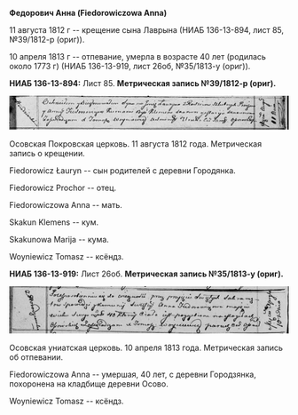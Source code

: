 **Федорович Анна (Fiedorowiczowa Anna)**

11 августа 1812 г -- крещение сына Лаврына (НИАБ 136-13-894, лист 85,
№39/1812-р (ориг)).

10 апреля 1813 г -- отпевание, умерла в возрасте 40 лет (родилась около
1773 г) (НИАБ 136-13-919, лист 26об, №35/1813-у (ориг)).

**НИАБ 136-13-894:** Лист 85. **Метрическая запись №39/1812-р (ориг).**

![](./media/ac9b39832c022ee8eeae3a45a51091a789104f8e.png)

Осовская Покровская церковь. 11 августа 1812 года. Метрическая запись о
крещении.

Fiedorowicz Łauryn -- сын родителей с деревни Городянка.

Fiedorowicz Prochor -- отец.

Fiedorowiczowa Anna -- мать.

Skakun Klemens -- кум.

Skakunowa Marija -- кума.

Woyniewicz Tomasz -- ксёндз.

**НИАБ 136-13-919:** Лист 26об. **Метрическая запись №35/1813-у
(ориг).**

![](./media/a17b8066c5bfe8cd6c9b730e06392cb9556d1bac.png)

Осовская униатская церковь. 10 апреля 1813 года. Метрическая запись об
отпевании.

Fiedorowiczowa Anna -- умершая, 40 лет, с деревни Городзянка, похоронена
на кладбище деревни Осово.

Woyniewicz Tomasz -- ксёндз.
